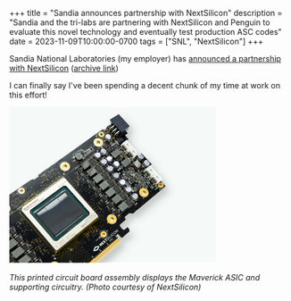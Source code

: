 +++
title = "Sandia announces partnership with NextSilicon"
description = "Sandia and the tri-labs are partnering with NextSilicon and Penguin to evaluate this novel technology and eventually test production ASC codes"
date = 2023-11-09T10:00:00-0700
tags = ["SNL", "NextSilicon"]
+++

Sandia National Laboratories (my employer) has [announced a partnership with NextSilicon](https://www.sandia.gov/research/2023/11/09/sandia-partners-with-nextsilicon-and-penguin-solutions-to-deliver-first-of-its-kind-runtime-reconfigurable-accelerator-technology/) ([archive link](https://web.archive.org/web/20231109165912/https://www.sandia.gov/research/2023/11/09/sandia-partners-with-nextsilicon-and-penguin-solutions-to-deliver-first-of-its-kind-runtime-reconfigurable-accelerator-technology/))

I can finally say I've been spending a decent chunk of my time at work on this effort!

![This printed circuit board assembly displays the Maverick ASIC and supporting circuitry. (Photo courtesy of NextSilicon)](maverick.png)

*This printed circuit board assembly displays the Maverick ASIC and supporting circuitry. (Photo courtesy of NextSilicon)*
